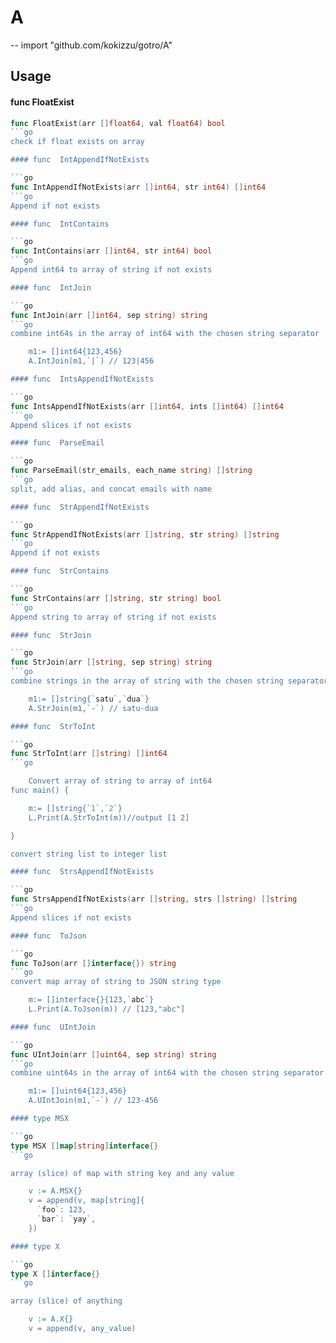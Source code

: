 # A
--
    import "github.com/kokizzu/gotro/A"


## Usage

#### func  FloatExist

```go
func FloatExist(arr []float64, val float64) bool
```go
check if float exists on array

#### func  IntAppendIfNotExists

```go
func IntAppendIfNotExists(arr []int64, str int64) []int64
```go
Append if not exists

#### func  IntContains

```go
func IntContains(arr []int64, str int64) bool
```go
Append int64 to array of string if not exists

#### func  IntJoin

```go
func IntJoin(arr []int64, sep string) string
```go
combine int64s in the array of int64 with the chosen string separator

    m1:= []int64{123,456}
    A.IntJoin(m1,`|`) // 123|456

#### func  IntsAppendIfNotExists

```go
func IntsAppendIfNotExists(arr []int64, ints []int64) []int64
```go
Append slices if not exists

#### func  ParseEmail

```go
func ParseEmail(str_emails, each_name string) []string
```go
split, add alias, and concat emails with name

#### func  StrAppendIfNotExists

```go
func StrAppendIfNotExists(arr []string, str string) []string
```go
Append if not exists

#### func  StrContains

```go
func StrContains(arr []string, str string) bool
```go
Append string to array of string if not exists

#### func  StrJoin

```go
func StrJoin(arr []string, sep string) string
```go
combine strings in the array of string with the chosen string separator

    m1:= []string{`satu`,`dua`}
    A.StrJoin(m1,`-`) // satu-dua

#### func  StrToInt

```go
func StrToInt(arr []string) []int64
```go

    Convert array of string to array of int64
func main() {

    m:= []string{`1`,`2`}
    L.Print(A.StrToInt(m))//output [1 2]

}

convert string list to integer list

#### func  StrsAppendIfNotExists

```go
func StrsAppendIfNotExists(arr []string, strs []string) []string
```go
Append slices if not exists

#### func  ToJson

```go
func ToJson(arr []interface{}) string
```go
convert map array of string to JSON string type

    m:= []interface{}{123,`abc`}
    L.Print(A.ToJson(m)) // [123,"abc"]

#### func  UIntJoin

```go
func UIntJoin(arr []uint64, sep string) string
```go
combine uint64s in the array of int64 with the chosen string separator

    m1:= []uint64{123,456}
    A.UIntJoin(m1,`-`) // 123-456

#### type MSX

```go
type MSX []map[string]interface{}
```go

array (slice) of map with string key and any value

    v := A.MSX{}
    v = append(v, map[string]{
      `foo`: 123,
      `bar`: `yay`,
    })

#### type X

```go
type X []interface{}
```go

array (slice) of anything

    v := A.X{}
    v = append(v, any_value)
